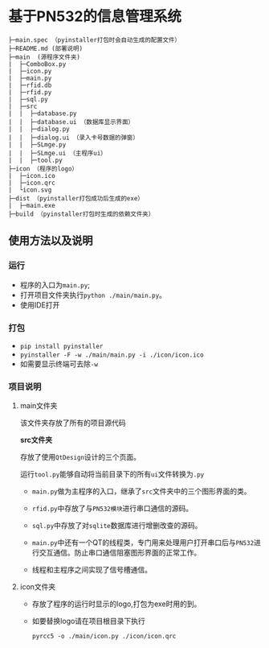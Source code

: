 # 基于PN532的信息管理系统

```
├─main.spec （pyinstaller打包时会自动生成的配置文件）
├─README.md (部署说明)
├─main  (源程序文件夹)
|  ├─ComboBox.py
|  ├─icon.py
|  ├─main.py
|  ├─rfid.db
|  ├─rfid.py
|  ├─sql.py
|  ├─src
|  |  ├─database.py
|  |  ├─database.ui （数据库显示界面）
|  |  ├─dialog.py
|  |  ├─dialog.ui （录入卡号数据的弹窗）
|  |  ├─SLmge.py
|  |  ├─SLmge.ui （主程序ui）
|  |  ├─tool.py
├─icon （程序的logo）
|  ├─icon.ico
|  ├─icon.qrc
|  └icon.svg
├─dist （pyinstaller打包成功后生成的exe）
|  ├─main.exe 
├─build （pyinstaller打包时生成的依赖文件夹）

```

## 使用方法以及说明

### 运行

- 程序的入口为`main.py`;
- 打开项目文件夹执行`python ./main/main.py`。
- 使用IDE打开

### 打包

- `pip install pyinstaller`
- `pyinstaller -F -w ./main/main.py -i ./icon/icon.ico`
- 如需要显示终端可去除`-w`

### 项目说明

1. main文件夹

   该文件夹存放了所有的项目源代码

      **src文件夹**

      存放了使用`QtDesign`设计的三个页面。

      运行`tool.py`能够自动将当前目录下的所有`ui`文件转换为`.py`

    - `main.py`做为主程序的入口，继承了`src`文件夹中的三个图形界面的类。

    - `rfid.py`中存放了与`PN532模块`进行串口通信的源码。

    - `sql.py`中存放了对`sqlite`数据库进行增删改查的源码。

    - `main.py`中还有一个QT的线程类，专门用来处理用户打开串口后与`PN532`进行交互通信。防止串口通信阻塞图形界面的正常工作。

    - 线程和主程序之间实现了信号槽通信。

2. icon文件夹

    - 存放了程序的运行时显示的logo,打包为exe时用的到。

    - 如要替换logo请在项目根目录下执行

      `pyrcc5 -o ./main/icon.py ./icon/icon.qrc`



